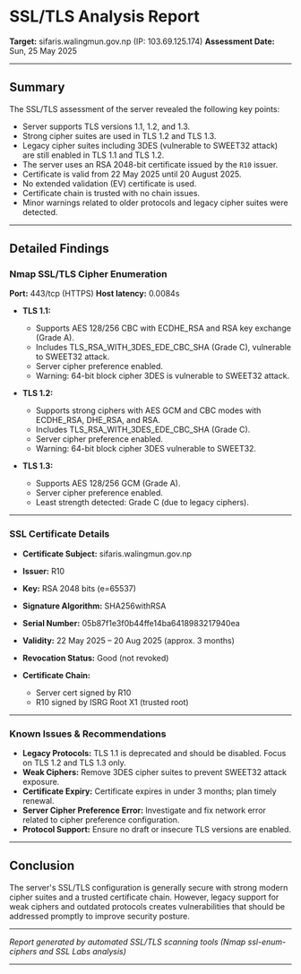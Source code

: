 # SSL/TLS Analysis Report

**Target:** sifaris.walingmun.gov.np (IP: 103.69.125.174)
**Assessment Date:** Sun, 25 May 2025

---

## Summary

The SSL/TLS assessment of the server revealed the following key points:

* Server supports TLS versions 1.1, 1.2, and 1.3.
* Strong cipher suites are used in TLS 1.2 and TLS 1.3.
* Legacy cipher suites including 3DES (vulnerable to SWEET32 attack) are still enabled in TLS 1.1 and TLS 1.2.
* The server uses an RSA 2048-bit certificate issued by the `R10` issuer.
* Certificate is valid from 22 May 2025 until 20 August 2025.
* No extended validation (EV) certificate is used.
* Certificate chain is trusted with no chain issues.
* Minor warnings related to older protocols and legacy cipher suites were detected.

---

## Detailed Findings

### Nmap SSL/TLS Cipher Enumeration

**Port:** 443/tcp (HTTPS)
**Host latency:** 0.0084s

* **TLS 1.1:**

  * Supports AES 128/256 CBC with ECDHE\_RSA and RSA key exchange (Grade A).
  * Includes TLS\_RSA\_WITH\_3DES\_EDE\_CBC\_SHA (Grade C), vulnerable to SWEET32 attack.
  * Server cipher preference enabled.
  * Warning: 64-bit block cipher 3DES is vulnerable to SWEET32 attack.

* **TLS 1.2:**

  * Supports strong ciphers with AES GCM and CBC modes with ECDHE\_RSA, DHE\_RSA, and RSA.
  * Includes TLS\_RSA\_WITH\_3DES\_EDE\_CBC\_SHA (Grade C).
  * Server cipher preference enabled.
  * Warning: 64-bit block cipher 3DES vulnerable to SWEET32.

* **TLS 1.3:**

  * Supports AES 128/256 GCM (Grade A).
  * Server cipher preference enabled.
  * Least strength detected: Grade C (due to legacy ciphers).

---

### SSL Certificate Details

* **Certificate Subject:** sifaris.walingmun.gov.np
* **Issuer:** R10
* **Key:** RSA 2048 bits (e=65537)
* **Signature Algorithm:** SHA256withRSA
* **Serial Number:** 05b87f1e3f0b44ffe14ba6418983217940ea
* **Validity:** 22 May 2025 – 20 Aug 2025 (approx. 3 months)
* **Revocation Status:** Good (not revoked)
* **Certificate Chain:**

  * Server cert signed by R10
  * R10 signed by ISRG Root X1 (trusted root)

---

### Known Issues & Recommendations

* **Legacy Protocols:** TLS 1.1 is deprecated and should be disabled. Focus on TLS 1.2 and TLS 1.3 only.
* **Weak Ciphers:** Remove 3DES cipher suites to prevent SWEET32 attack exposure.
* **Certificate Expiry:** Certificate expires in under 3 months; plan timely renewal.
* **Server Cipher Preference Error:** Investigate and fix network error related to cipher preference configuration.
* **Protocol Support:** Ensure no draft or insecure TLS versions are enabled.

---

## Conclusion

The server's SSL/TLS configuration is generally secure with strong modern cipher suites and a trusted certificate chain. However, legacy support for weak ciphers and outdated protocols creates vulnerabilities that should be addressed promptly to improve security posture.

---

*Report generated by automated SSL/TLS scanning tools (Nmap ssl-enum-ciphers and SSL Labs analysis)*

---
